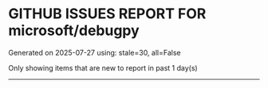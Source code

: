 
# GITHUB ISSUES REPORT FOR microsoft/debugpy


Generated on 2025-07-27 using: stale=30, all=False


Only showing items that are new to report in past 1 day(s)


---




















